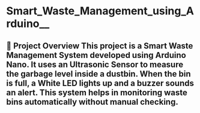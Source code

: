 # Smart_Waste_Management_using_Arduino__
## 📌 Project Overview This project is a Smart Waste Management System developed using Arduino Nano.   It uses an Ultrasonic Sensor to measure the garbage level inside a dustbin.   When the bin is full, a White LED lights up and a buzzer sounds an alert.   This system helps in monitoring waste bins automatically without manual checking.
